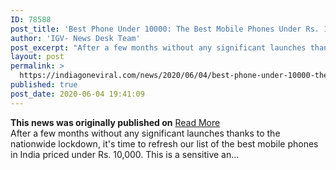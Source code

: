 ```yaml
---
ID: 78588
post_title: 'Best Phone Under 10000: The Best Mobile Phones Under Rs. 10,000 In India [June 2020 Edition]'
author: 'IGV- News Desk Team'
post_excerpt: "After a few months without any significant launches thanks to the nationwide lockdown, it's time to refresh our list of the best mobile phones in India priced under Rs. 10,000. This is a sensitive an…"
layout: post
permalink: >
  https://indiagoneviral.com/news/2020/06/04/best-phone-under-10000-the-best-mobile-phones-under-rs-10000-in-india-june-2020-edition/78588/india-gone-viral/
published: true
post_date: 2020-06-04 19:41:09
---
```

<b>This news was originally published on</b> <a href="https://gadgets.ndtv.com/mobiles/guide/phone-under-10000-best-mobile-india-price-realme-redmi-samsung-vivo-camera-battery-2240177" class="button purchase" rel="nofollow noopener noreferrer" target="_blank">Read More</a> <br/>After a few months without any significant launches thanks to the nationwide lockdown, it's time to refresh our list of the best mobile phones in India priced under Rs. 10,000. This is a sensitive an…